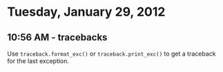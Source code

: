 # Tuesday, January 29, 2012

## 10:56 AM - tracebacks

Use `traceback.format_exc()` or `traceback.print_exc()` to get a traceback for
the last exception.
